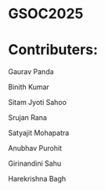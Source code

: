 # GSOC2025




  # Contributers:
<div>
  <p> Gaurav Panda </p>

  <p> Binith Kumar </p>

  <p> Sitam Jyoti Sahoo </p>
  
  <p> Srujan Rana </p>
  <p> Satyajit Mohapatra</p>

  <p> Anubhav Purohit </p>
  <p> Girinandini Sahu </p>
  <p> Harekrishna Bagh </p>
</div>
